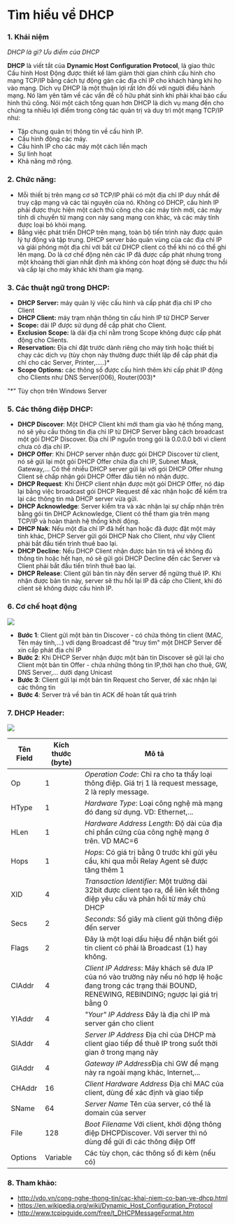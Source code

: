 # Tìm hiểu về DHCP

### 1. Khái niệm

*DHCP là gì? Ưu điểm của DHCP*

**DHCP** là viết tắt của **Dynamic Host Configuration Protocol**, là giao thức Cấu hình Host Động được thiết kế làm giảm thời gian chỉnh cấu hình cho mạng TCP/IP bằng cách tự động gán các địa chỉ IP cho khách hàng khi họ vào mạng. Dich vụ DHCP là một thuận lợi rất lớn đối với người điều hành mạng. Nó làm yên tâm về các vấn đề cố hữu phát sinh khi phải khai báo cấu hình thủ công. Nói một cách tổng quan hơn DHCP là dich vụ mang đến cho chúng ta nhiều lợi điểm trong công tác quản trị và duy trì một mạng TCP/IP như: 

- Tập chung quản trị thông tin về cấu hình IP. 
- Cấu hình động các máy. 
- Cấu hình IP cho các máy một cách liền mạch 
- Sự linh hoạt 
- Khả năng mở rộng. 

### 2. Chức năng: 
- Mỗi thiết bị trên mạng cơ sở TCP/IP phải có một địa chỉ IP duy nhất để truy cập mạng và các tài nguyên của nó. Không có DHCP, cấu hình IP phải được thực hiện một cách thủ công cho các máy tính mới, các máy tính di chuyển từ mạng con này sang mạng con khác, và các máy tính được loại bỏ khỏi mạng. 
- Bằng việc phát triển DHCP trên mạng, toàn bộ tiến trình này được quản lý tự động và tập trung. DHCP server bảo quản vùng của các địa chỉ IP và giải phóng một địa chỉ với bất cứ DHCP client có thể khi nó có thể ghi lên mạng. Do là cơ chế động nên các IP đã được cấp phát nhưng trong một khoảng thời gian nhất định mà không còn hoạt động sẽ được thu hồi và cấp lại cho máy khác khi tham gia mạng.

### 3. Các thuật ngữ trong DHCP:

- **DHCP Server:** máy quản lý việc cấu hình và cấp phát địa chỉ IP cho Client
- **DHCP Client:** máy trạm nhận thông tin cấu hình IP từ DHCP Server
- **Scope:** dải IP được sử dụng để cấp phát cho Client.
- **Exclusion Scope:** là dải địa chỉ nằm trong Scope không được cấp phát động cho Clients.
- **Reservation:** Địa chỉ đặt trước dành riêng cho máy tính hoặc thiết bị chạy các dịch vụ (tùy chọn này thường được thiết lập để cấp phát địa chỉ cho các Server, Printer,…..)*
- **Scope Options:** các thông số được cấu hình thêm khi cấp phát IP động cho Clients như DNS Server(006), Router(003)*

"*" Tùy chọn trên Windows Server

### 5. Các thông điệp DHCP:

- **DHCP Discover**: Một DHCP Client khi mới tham gia vào hệ thống mạng, nó sẽ yêu cầu thông tin địa chỉ IP từ DHCP Server bằng cách  broadcast một gói DHCP Discover. Địa chỉ IP nguồn trong gói là 0.0.0.0 bởi vì client chưa có địa chỉ IP. 
- **DHCP Offer**: Khi DHCP server nhận được gói DHCP Discover từ client, nó sẽ gửi lại một gói DHCP Offer chứa địa chỉ IP, Subnet Mask, Gateway,... Có thể nhiều DHCP server gửi lại với gói DHCP Offer nhưng Client sẽ chấp nhận gói DHCP Offer đầu tiên nó nhận được.
- **DHCP Request**: Khi DHCP client nhận được một gói DHCP Offer, nó đáp lại bằng việc broadcast gói DHCP Request để xác nhận hoặc để kiểm tra lại các thông tin mà DHCP server vừa gửi.
- **DHCP Acknowledge**: Server kiểm tra và xác nhận lại sự chấp nhận trên bằng gói tin DHCP Acknowledge, Client có thể tham gia trên mạng TCP/IP và hoàn thành hệ thống khởi động.
- **DHCP Nak**: Nếu một địa chỉ IP đã hết hạn hoặc đã được đặt một máy tính khác, DHCP Server gửi gói DHCP Nak cho Client, như vậy Client phải bắt đầu tiến trình thuê bao lại.
- **DHCP Decline**: Nếu DHCP Client nhận được bản tin trả về không đủ thông tin hoặc hết hạn, nó sẽ gửi gói DHCP Decline đến các Server và Client phải bắt đầu tiến trình thuê bao lại.
- **DHCP Release**: Client gửi bản tin này đến server để ngừng thuê IP. Khi nhận được bản tin này, server sẽ thu hồi lại IP đã cấp cho Client, khi đó client sẽ không được cấu hình IP.

### 6. Cơ chế hoạt động

<img src="http://i1363.photobucket.com/albums/r714/HoangLove9z/33550_zpsi3bzo3ua.jpg" />

- **Bước 1**: Client gửi một bản tin Discover - có chứa thông tin client (MAC, Tên máy tính,...) với dạng Broadcast để "truy tìm" một DHCP Server để xin cấp phát địa chỉ IP
- **Bước 2**: Khi DHCP Server nhận được một bản tin Discover sẽ gửi lại cho Client một bản tin Offer - chứa những thông tin IP,thời hạn cho thuê, GW, DNS Server,... dưới dạng Unicast
- **Bước 3**: Client gửi lại một bản tin Request cho Server, để xác nhận lại các thông tin
- **Bước 4**: Server trả về bản tin ACK để hoàn tất quá trình

### 7. DHCP Header:

<img src="http://itnotes.in/wp-content/uploads/2015/02/figure_2_dhcp.gif" />

Tên Field | Kích thước (byte) | Mô tả |
--- | --- | --- |
Op | 1 | *Operation Code*: Chỉ ra cho ta thấy loại thông điệp. Giá trị 1 là request message, 2 là reply message. |
HType | 1 | *Hardware Type*: Loại công nghệ mà mạng đó đang sử dụng. VD: Ethernet,... |
HLen | 1 | *Hardware Address Length*: Độ dài của địa chỉ phần cứng của công nghệ mạng ở trên. VD MAC=6 |
Hops | 1 | *Hops*: Có giá trị bằng 0 trước khi gửi yêu cầu, khi qua mỗi Relay Agent sẽ được tăng thêm 1 |
XID | 4 | *Transaction Identifier*: Một trường dài 32bit được client tạo ra, để liên kết thông điệp yêu cầu và phản hồi từ máy chủ DHCP|
Secs | 2 | *Seconds*: Số giây mà client gửi thông điệp đến server|
Flags | 2 | Đây là một loại dấu hiệu để nhận biết gói tin client có phải là Broadcast (1) hay không. |
CIAddr | 4 | *Client IP Address*: Máy khách sẽ đưa IP của nó vào trường này nếu nó hợp lệ hoặc đang trong các trạng thái BOUND, RENEWING, REBINDING; ngược lại giá trị bằng 0 |
YIAddr | 4 | *"Your" IP Address* Đây là địa chỉ IP mà server gán cho client |
SIAddr | 4 | *Server IP Address* Địa chỉ của DHCP mà client giao tiếp để thuê IP trong suốt thời gian ở trong mạng này |
GIAddr | 4 | *Gateway IP Address*Địa chỉ GW để mạng này ra ngoài mạng khác, Internet,... |
CHAddr | 16 | *Client Hardware Address* Địa chỉ MAC của client, dùng để xác định và giao tiếp |
SName | 64 | *Server Name* Tên của server, có thể là domain của server |
File | 128 | *Boot Filename* Với client, khởi động thông điệp DHCPDiscover. Với server thì nó dùng để gửi đi các thông điệp Off |
Options | Variable | Các tùy chọn, các thông số đi kèm (nếu có) |

### 8. Tham khảo:
- http://vdo.vn/cong-nghe-thong-tin/cac-khai-niem-co-ban-ve-dhcp.html
- https://en.wikipedia.org/wiki/Dynamic_Host_Configuration_Protocol
- http://www.tcpipguide.com/free/t_DHCPMessageFormat.htm
